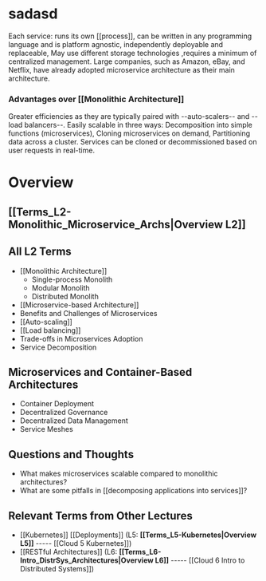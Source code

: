 # sadasd
Each service: runs its own [[process]], can be written in any programming language  and is platform agnostic, independently deployable and replaceable, May use different storage technologies ,requires a minimum of centralized management. Large companies, such as Amazon, eBay, and Netflix, have already adopted microservice architecture as their main architecture.

### Advantages over [[Monolithic Architecture]]
Greater efficiencies as they are typically paired with --auto-scalers-- and --load balancers--. Easily scalable in three ways: Decomposition into simple functions (microservices), Cloning microservices on demand, Partitioning data across a cluster. Services can be cloned or decommissioned based on user requests in real-time.
# Overview
## [[Terms_L2-Monolithic_Microservice_Archs|Overview L2]]
## All L2 Terms
- [[Monolithic Architecture]]
    - Single-process Monolith
    - Modular Monolith
    - Distributed Monolith
- [[Microservice-based Architecture]]
- Benefits and Challenges of Microservices
- [[Auto-scaling]]
- [[Load balancing]]
- Trade-offs in Microservices Adoption
- Service Decomposition
## Microservices and Container-Based Architectures
- Container Deployment
- Decentralized Governance
- Decentralized Data Management
- Service Meshes
## Questions and Thoughts
- What makes microservices scalable compared to monolithic architectures?
- What are some pitfalls in [[decomposing applications into services]]?
## Relevant Terms from Other Lectures
- [[Kubernetes]] [[Deployments]] (L5: **[[Terms_L5-Kubernetes|Overview L5]]** ----- [[Cloud 5 Kubernetes]])
- [[RESTful Architectures]] (L6: **[[Terms_L6-Intro_DistrSys_Architectures|Overview L6]]** ----- [[Cloud 6 Intro to Distributed Systems]])
